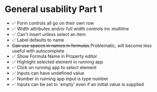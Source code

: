 General usability Part 1
========================

- ✅ Form controls all go on their own row
- ✅ Width attributes and/or full width controls inc multiline
- ✅ Can't insert unless select an item
- ✅ Label defaults to name
- ~~Can use spaces in names in formulas~~ Problematic, will become less useful with autocomplete
- ✅ Show Formula Name in Property editor
- ✅ Highlight selected element in running app
- ✅ Click on running app to select element
- ✅ Inputs can have undefined value
- ✅ Number in running app input is type number
- ✅ Inputs can be set to 'empty' even if an initial value is supplied
